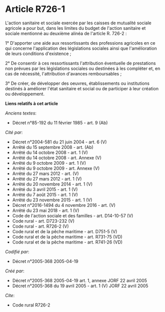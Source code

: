 # Article R726-1

L'action sanitaire et sociale exercée par les caisses de mutualité sociale agricole a pour but, dans les limites du budget de
l'action sanitaire et sociale mentionné au deuxième alinéa de l'article R. 726-2 :

1° D'apporter une aide aux ressortissants des professions agricoles en ce qui concerne l'application des législations
sociales ainsi que l'amélioration de leurs conditions d'existence ;

2° De consentir à ces ressortissants l'attribution éventuelle de prestations non prévues par les législations sociales ou
destinées à les compléter et, en cas de nécessité, l'attribution d'avances remboursables ;

3° De créer, de développer des oeuvres, établissements ou institutions destinés à améliorer l'état sanitaire et social ou de
participer à leur création ou développement.

**Liens relatifs à cet article**

_Anciens textes_:

  - Décret n°85-192 du 11 février 1985 - art. 9 (Ab)

_Cité par_:

  - Décret n°2004-581 du 21 juin 2004 - art. 6 (V)
  - Arrêté du 15 septembre 2008 - art. (Ab)
  - Arrêté du 14 octobre 2008 - art. 1 (V)
  - Arrêté du 14 octobre 2008 - art. Annexe (V)
  - Arrêté du 9 octobre 2009 - art. 1 (V)
  - Arrêté du 9 octobre 2009 - art. Annexe (V)
  - Arrêté du 27 mars 2012 - art. (V)
  - Arrêté du 27 mars 2012 - art. 1 (V)
  - Arrêté du 20 novembre 2014 - art. 1 (V)
  - Arrêté du 3 avril 2015 - art. 1 (V)
  - Arrêté du 7 août 2015 - art. 1 (V)
  - Arrêté du 23 novembre 2015 - art. 1 (V)
  - Décret n°2016-1494 du 4 novembre 2016 - art. (V)
  - Arrêté du 23 mai 2018 - art. 1 (V)
  - Code de l'action sociale et des familles - art. D14-10-57 (V)
  - Code rural - art. D723-232 (V)
  - Code rural - art. R726-2 (V)
  - Code rural et de la pêche maritime - art. D751-5 (V)
  - Code rural et de la pêche maritime - art. R731-75 (VD)
  - Code rural et de la pêche maritime - art. R741-26 (VD)

_Codifié par_:

  - Décret n°2005-368 2005-04-19

_Créé par_:

  - Décret n°2005-368 2005-04-19 art. 1, annexe JORF 22 avril 2005
  - Décret n°2005-368 du 19 avril 2005 - art. 1 (V) JORF 22 avril 2005

_Cite_:

  - Code rural R726-2

